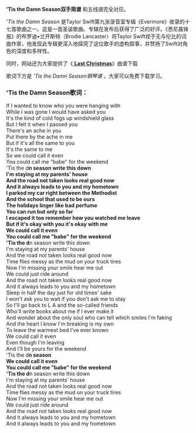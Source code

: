 

**'Tis the Damn Season双手简谱** 和五线谱完全对应。

_'Tis the Damn Season_ 是Taylor
Swift第九张录音室专辑《Evermore》收录的十七首歌曲之一。这是一首圣诞歌曲。专辑在发布后获得了广泛的好评。《悉尼晨锋报》的布罗迪•兰开斯特（Brodie
Lancaster）将Taylor Swift视于无与伦比的词曲作家，他发现此专辑更深入地探究了这位歌手的虚构叙事，并赞扬了Swift对角色的深度和多样性。

同时，网站还为大家提供了《[ **Last Christmas**](Music-5212-Last-Christmas-Taylor-Swift.html
"Last Christmas")》曲谱下载

歌词下方是 _'Tis the Damn Season钢琴谱_ ，大家可以免费下载学习。

### 'Tis the Damn Season歌词：

If I wanted to know who you were hanging with  
While I was gone I would have asked you  
It's the kind of cold fogs up windshield glass  
But I felt it when I passed you  
There's an ache in you  
Put there by the ache in me  
But if it's all the same to you  
It's the same to me  
So we could call it even  
You could call me "babe" for the weekend  
'Tis the d**n season write this down  
I'm staying at my parents' house  
And the road not taken looks real good now  
And it always leads to you and my hometown  
I parked my car right between the Methodist  
And thе school that used to be ours  
The holidays linger like bad perfume  
You can run but only so far  
I escaped it too remember how you watched me leave  
But if it's okay with you it's okay with me  
We could call it even  
You could call me "babe" for the weekend  
'Tis the d**n season write this down  
I'm staying at my parents' house  
And the road not taken looks real good now  
Time flies messy as the mud on your truck tires  
Now I'm missing your smile hear me out  
We could just ride around  
And the road not taken looks real good now  
And it always leads to you and my hometown  
Sleep in half the day just for old times' sake  
I won't ask you to wait if you don't ask me to stay  
So I'll go back to L A and the so-called friends  
Who'll write books about me if I ever make it  
And wonder about the only soul who can tell which smiles I'm faking  
And the heart I know I'm breaking is my own  
To leave the warmest bed I've ever known  
We could call it even  
Even though I'm leaving  
And I'll be yours for the weekend  
'Tis the d**n season  
We could call it even  
You could call me "babe" for the weekend  
'Tis the d**n season write this down  
I'm staying at my parents' house  
And the road not taken looks real good now  
Time flies messy as the mud on your truck tires  
Now I'm missing your smile hear me out  
We could just ride around  
And the road not taken looks real good now  
And it always leads to you and my hometown  
And it always leads to you and my hometown

